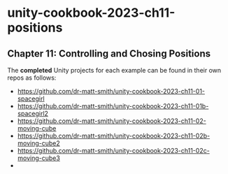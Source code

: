 # unity-cookbook-2023-ch11-positions


## Chapter 11: Controlling and Chosing Positions

The **completed** Unity projects for each example can be found in their own repos as follows:

- https://github.com/dr-matt-smith/unity-cookbook-2023-ch11-01-spacegirl
- https://github.com/dr-matt-smith/unity-cookbook-2023-ch11-01b-spacegirl2
- https://github.com/dr-matt-smith/unity-cookbook-2023-ch11-02-moving-cube
- https://github.com/dr-matt-smith/unity-cookbook-2023-ch11-02b-moving-cube2
- https://github.com/dr-matt-smith/unity-cookbook-2023-ch11-02c-moving-cube3
- 
